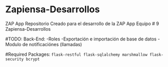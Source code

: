 # Zapiensa-Desarrollos
ZAP App
Repositorio Creado para el desarrollo de la ZAP App Equipo # 9 Zapiensa-Desarrollos

#TODO:
  Back-End:
    -Roles
    -Exportación e importación de base de datos
    -Modulo de notificaciónes (llamadas)

#Required Packages:
`flask-restful
flask-sqlalchemy
marshmallow
flask-security
bcrypt`